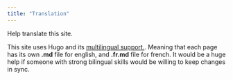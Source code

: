 ```yaml
---
title: "Translation"
---
```


Help translate this site.

This site uses Hugo and its [multilingual support.](https://gohugo.io/content-management/multilingual/). Meaning that each page has its own **.md** file for english, and **.fr.md** file for french. It would be a huge help if someone with strong bilingual skills would be willing to keep changes in sync.